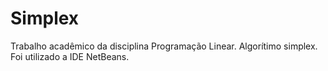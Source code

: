 # Simplex
Trabalho acadêmico da disciplina Programação Linear. Algorítimo simplex. Foi utilizado a IDE NetBeans.
